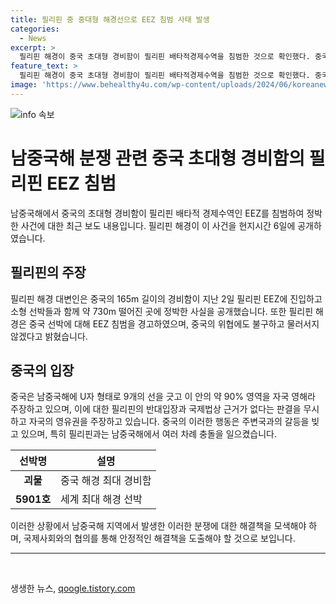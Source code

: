 ```yaml
---
title: 필리핀 중 중대형 해경선으로 EEZ 침범 사태 발생
categories:
  - News
excerpt: >
  필리핀 해경이 중국 초대형 경비함이 필리핀 배타적경제수역을 침범한 것으로 확인했다. 중국 선박은 2일 필리핀 EEZ에 진입했으며, 필리핀 해경과의 거리는 730m에 이른다. 중국 해경의 위협에도 불구하고 필리핀은 물러서지 않을 것이라 밝히고 있다. 중국은 남중국해에 영역을 주장해왔지만, 국제법상 근거가 없다는 결정을 받고 있으며, 필리핀은 중국의 고집에 대응하고 있다. 이러한 남중국해의 갈등은 계속되고 있으며, 필리핀과의 충돌 또한 여러 차례 발생한 바 있다.
feature_text: >
  필리핀 해경이 중국 초대형 경비함이 필리핀 배타적경제수역을 침범한 것으로 확인했다. 중국 선박은 2일 필리핀 EEZ에 진입했으며, 필리핀 해경과의 거리는 730m에 이른다. 중국 해경의 위협에도 불구하고 필리핀은 물러서지 않을 것이라 밝히고 있다. 중국은 남중국해에 영역을 주장해왔지만, 국제법상 근거가 없다는 결정을 받고 있으며, 필리핀은 중국의 고집에 대응하고 있다. 이러한 남중국해의 갈등은 계속되고 있으며, 필리핀과의 충돌 또한 여러 차례 발생한 바 있다.
image: 'https://www.behealthy4u.com/wp-content/uploads/2024/06/koreanews.jpg'
---
```


<p><img src="https://www.behealthy4u.com/wp-content/uploads/2024/06/koreanews.jpg" alt="info 속보" /></p>

<h1>남중국해 분쟁 관련 중국 초대형 경비함의 필리핀 EEZ 침범</h1>

<p data-ke-size="size16">남중국해에서 중국의 초대형 경비함이 필리핀 배타적 경제수역인 EEZ를 침범하여 정박한 사건에 대한 최근 보도 내용입니다. 필리핀 해경이 이 사건을 현지시간 6일에 공개하였습니다.</p>

<h2 data-ke-size="size26">필리핀의 주장</h2>

<p data-ke-size="size16">필리핀 해경 대변인은 중국의 165m 길이의 경비함이 지난 2일 필리핀 EEZ에 진입하고 소형 선박들과 함께 약 730m 떨어진 곳에 정박한 사실을 공개했습니다. 또한 필리핀 해경은 중국 선박에 대해 EEZ 침범을 경고하였으며, 중국의 위협에도 불구하고 물러서지 않겠다고 밝혔습니다.</p>

<h2 data-ke-size="size26">중국의 입장</h2>

<p data-ke-size="size16">중국은 남중국해에 U자 형태로 9개의 선을 긋고 이 안의 약 90% 영역을 자국 영해라 주장하고 있으며, 이에 대한 필리핀의 반대입장과 국제법상 근거가 없다는 판결을 무시하고 자국의 영유권을 주장하고 있습니다. 중국의 이러한 행동은 주변국과의 갈등을 빚고 있으며, 특히 필리핀과는 남중국해에서 여러 차례 충돌을 일으켰습니다.</p>

<table>
    <thead>
        <tr>
            <th>선박명</th>
            <th>설명</th>
        </tr>
    </thead>
    <tbody>
        <tr>
            <td style="text-align: center; height: 17px;"><b>괴물</b></td>
            <td>중국 해경 최대 경비함</td>
        </tr>
        <tr>
            <td style="text-align: center; height: 17px;"><b>5901호</b></td>
            <td>세계 최대 해경 선박</td>
        </tr>
    </tbody>
</table>

<p data-ke-size="size16">이러한 상황에서 남중국해 지역에서 발생한 이러한 분쟁에 대한 해결책을 모색해야 하며, 국제사회와의 협의를 통해 안정적인 해결책을 도출해야 할 것으로 보입니다.</p>

<hr>

<p data-ke-size="size16">&nbsp;</p>
생생한 뉴스, <a href="https://qoogle.tistory.com" rel="dofollow">qoogle.tistory.com</a>


